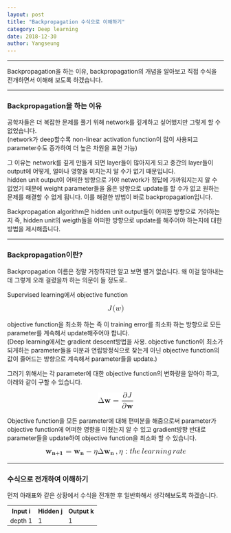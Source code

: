 ```yaml
---
layout: post
title: "Backpropagation 수식으로 이해하기"
category: Deep learning
date: 2018-12-30
author: Yangseung
---
```


<hr>
<p>Backpropagation을 하는 이유, backpropagation의 개념을 알아보고 직접 수식을 전개하면서 이해해 보도록 하겠습니다.
<hr>

<h3>Backpropagation을 하는 이유</h3>

<p>공학자들은 더 복잡한 문제를 풀기 위해 network를 깊게하고 싶어했지만 그렇게 할 수 없었습니다.<br/> (network가 deep할수록 non-linear activation function이 많이 사용되고 parameter수도 증가하여 더 높은 차원을 표현 가능)</p>

<p>그 이유는 network를 깊게 만들게 되면 layer들이 많아지게 되고 중간의 layer들이 output에 어떻게, 얼마나 영향을 미치는지 알 수가 없기 때문입니다. <br/> hidden unit output이 어떠한 방향으로 가야 network가 정답에 가까워지는지 알 수 없었기 때문에 weight parameter들을 옳은 방향으로 update를 할 수가 없고 원하는 문제를 해결할 수 없게 됩니다. 이를 해결한 방법이 바로 backpropagation입니다.</p>
  
<p>Backpropagation algorithm은 hidden unit output들이 어떠한 방향으로 가야하는지 즉, hidden unit의 weigth들을 어떠한 방향으로 update를 해주어야 하는지에 대한 방법을 제시해줍니다.</p>

<hr>
  
<h3>Backpropagation이란?</h3>
<p>Backpropagation 이름은 정말 거창하지만 알고 보면 별거 없습니다. 왜 이걸 알아내는데 그렇게 오래 걸렸을까 하는 의문이 들 정도로..</p>

<p>Supervised learning에서 objective function
<p align = "center"><img src="/post_images/1_1.png"></p></p>

<p>objective function을 최소화 하는 즉 이 training error를 최소화 하는 방향으로 모든 parameter를 계속해서 update해주어야 합니다.<br/>
(Deep learning에서는 gradient descent방법을 사용. objective function이 최소가 되게하는 parameter들을 미분과 연립방정식으로 찾는게 아닌 objective function의 값이 줄어드는 방향으로 계속해서 parameter들을 update.)<br/></p>

<p>그러기 위해서는 각 parameter에 대한 objective function의 변화량을 알아야 하고, 아래와 같이 구할 수 있습니다.<br/>
<p align = "center"><img src="/post_images/1_2.png"></p></p>

<p>Objective function을 모든 parameter에 대해 편미분을 해줌으로써 parameter가 objective function에 어떠한 영향을 미쳤는지 알 수 있고 gradient방향 반대로 parameter들을 update하여 objective function을 최소화 할 수 있습니다.<br/>
<p align = "center"><img src="/post_images/1_3.png"></p></p>

<hr>

<h3>수식으로 전개하여 이해하기</h3>
<p>먼저 아래표와 같은 상황에서 수식을 전개한 후 일반화해서 생각해보도록 하겠습니다.</p>
<table cellspacing="0" cellpadding="0">
  <tr>
    <th>Input i </th><th>Hidden j </th><th>Output k </th>
  </tr>
  <tr>
    <td>depth 1 </td><td>1 </td><td>1 </td>
  </tr>
</table>
</div>
  
